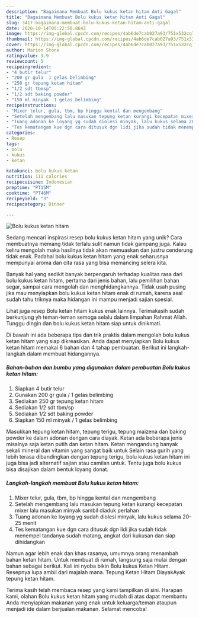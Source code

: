 ```yaml
---
description: "Bagaimana Membuat Bolu kukus ketan hitam Anti Gagal"
title: "Bagaimana Membuat Bolu kukus ketan hitam Anti Gagal"
slug: 3417-bagaimana-membuat-bolu-kukus-ketan-hitam-anti-gagal
date: 2020-10-14T05:22:50.864Z
image: https://img-global.cpcdn.com/recipes/4ab6de7cab027a93/751x532cq70/bolu-kukus-ketan-hitam-foto-resep-utama.jpg
thumbnail: https://img-global.cpcdn.com/recipes/4ab6de7cab027a93/751x532cq70/bolu-kukus-ketan-hitam-foto-resep-utama.jpg
cover: https://img-global.cpcdn.com/recipes/4ab6de7cab027a93/751x532cq70/bolu-kukus-ketan-hitam-foto-resep-utama.jpg
author: Marion Stone
ratingvalue: 3.9
reviewcount: 5
recipeingredient:
- "4 butir telur"
- "200 gr gula  1 gelas belimbing"
- "250 gr tepung ketan hitam"
- "1/2 sdt tbmsp"
- "1/2 sdt baking powder"
- "150 ml minyak  1 gelas belimbing"
recipeinstructions:
- "Mixer telur, gula, tbm, bp hingga kental dan mengembang"
- "Setelah mengembang lalu masukan tepung ketan kurangi kecepatan mixer lalu masukan minyak sambil diaduk perlahan"
- "Tuang adonan ke loyang yg sudah diolesi minyak, lalu kukus selama 20-25 menit"
- "Tes kematangan kue dgn cara ditusuk dgn lidi jika sudah tidak menempel tandanya sudah matang, angkat dari kukusan dan siap dihidangkan"
categories:
- Resep
tags:
- bolu
- kukus
- ketan

katakunci: bolu kukus ketan 
nutrition: 111 calories
recipecuisine: Indonesian
preptime: "PT15M"
cooktime: "PT46M"
recipeyield: "3"
recipecategory: Dinner

---
```



![Bolu kukus ketan hitam](https://img-global.cpcdn.com/recipes/4ab6de7cab027a93/751x532cq70/bolu-kukus-ketan-hitam-foto-resep-utama.jpg)

Sedang mencari inspirasi resep bolu kukus ketan hitam yang unik? Cara membuatnya memang tidak terlalu sulit namun tidak gampang juga. Kalau keliru mengolah maka hasilnya tidak akan memuaskan dan justru cenderung tidak enak. Padahal bolu kukus ketan hitam yang enak seharusnya mempunyai aroma dan cita rasa yang bisa memancing selera kita.

Banyak hal yang sedikit banyak berpengaruh terhadap kualitas rasa dari bolu kukus ketan hitam, pertama dari jenis bahan, lalu pemilihan bahan segar, sampai cara mengolah dan menghidangkannya. Tidak usah pusing jika mau menyiapkan bolu kukus ketan hitam enak di rumah, karena asal sudah tahu triknya maka hidangan ini mampu menjadi sajian spesial.

Lihat juga resep Bolu ketan hitam kukus enak lainnya. Terimakasih sudah berkunjung yh teman-teman semoga selalu dalam limpahan Rahmat Allah. Tunggu dingin dan bolu kukus ketan hitam siap untuk dinikmati.


Di bawah ini ada beberapa tips dan trik praktis dalam mengolah bolu kukus ketan hitam yang siap dikreasikan. Anda dapat menyiapkan Bolu kukus ketan hitam memakai 6 bahan dan 4 tahap pembuatan. Berikut ini langkah-langkah dalam membuat hidangannya.

<!--inarticleads1-->

##### Bahan-bahan dan bumbu yang digunakan dalam pembuatan Bolu kukus ketan hitam:

1. Siapkan 4 butir telur
1. Gunakan 200 gr gula / 1 gelas belimbing
1. Sediakan 250 gr tepung ketan hitam
1. Sediakan 1/2 sdt tbm/sp
1. Sediakan 1/2 sdt baking powder
1. Siapkan 150 ml minyak / 1 gelas belimbing


Masukkan tepung ketan hitam, tepung terigu, tepung maizena dan baking powder ke dalam adonan dengan cara diayak. Ketan ada beberapa jenis misalnya saja ketan putih dan ketan hitam. Ketan mengandung banyak sekali mineral dan vitamin yang sangat baik untuk Selain rasa gurih yang lebih terasa dibandingkan dengan tepung terigu, bolu kukus ketan hitam ini juga bisa jadi alternatif sajian atau camilan untuk. Tentu juga bolu kukus bisa disajikan dalam bentuk loyang donat. 

<!--inarticleads2-->

##### Langkah-langkah membuat Bolu kukus ketan hitam:

1. Mixer telur, gula, tbm, bp hingga kental dan mengembang
1. Setelah mengembang lalu masukan tepung ketan kurangi kecepatan mixer lalu masukan minyak sambil diaduk perlahan
1. Tuang adonan ke loyang yg sudah diolesi minyak, lalu kukus selama 20-25 menit
1. Tes kematangan kue dgn cara ditusuk dgn lidi jika sudah tidak menempel tandanya sudah matang, angkat dari kukusan dan siap dihidangkan


Namun agar lebih enak dan khas rasanya, umumnya orang menambah bahan ketan hitam. Untuk membuat di rumah, langsung saja mulai dengan bahan sebagai berikut. Kali ini nyoba bikin Bolu kukus Ketan Hitam. Resepnya lupa ambil dari majalah mana. Tepung Ketan Hitam DiayakAyak tepung ketan hitam. 

Terima kasih telah membaca resep yang kami tampilkan di sini. Harapan kami, olahan Bolu kukus ketan hitam yang mudah di atas dapat membantu Anda menyiapkan makanan yang enak untuk keluarga/teman ataupun menjadi ide dalam berjualan makanan. Selamat mencoba!
